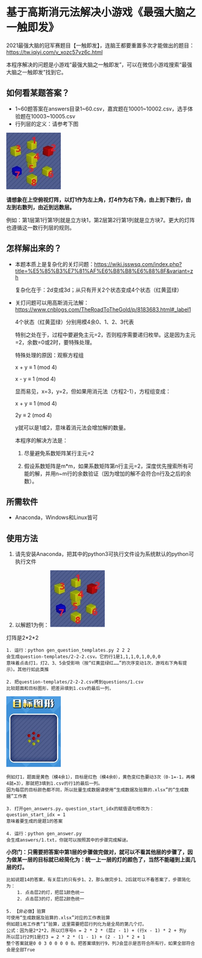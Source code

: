 # 基于高斯消元法解决小游戏《最强大脑之一触即发》
2021最强大脑的冠军赛题目【一触即发】，连脑王都要重置多次才能做出的题目：https://tw.iqiyi.com/v_xozc57vz6c.html

本程序解决的问题是小游戏“最强大脑之一触即发”，可以在微信小游戏搜索“最强大脑之一触即发”找到它。

## 如何看某题答案？
* 1\~60题答案在answers目录1\~60.csv，嘉宾题在10001\~10002.csv，选手体验题在10003\~10005.csv
* 行列层的定义：请参考下图

![avatar](example.jpg)

**请想象在上空俯视灯阵，以灯1作为左上角，灯4作为右下角，由上到下数行，由左到右数列，由近到远数层。**

例如：第1层第1行第1列就是立方块1，第2层第2行第1列就是立方块7。更大的灯阵也遵循这一数行列层的规则。

## 怎样解出来的？
* 本题本质上是复杂化的关灯问题：https://wiki.jsswsq.com/index.php?title=%E5%85%B3%E7%81%AF%E6%B8%B8%E6%88%8F&variant=zh

    复杂化在于：2d变成3d；从只有开关2个状态变成4个状态（红黄蓝绿）

* 关灯问题可以用高斯消元法解：https://www.cnblogs.com/TheRoadToTheGold/p/8183683.html#_label1

    4个状态（红黄蓝绿）分别用模4余0、1、2、3代表
    
    特别之处在于，过程中要避免主元=2，否则程序需要递归枚举。这是因为主元=2，余数=0或2时，要特殊处理。
    
    特殊处理的原因：观察方程组
    
    x + y ≡ 1 (mod 4)
    
    x - y ≡ 1 (mod 4)
    
    显而易见，x=3，y=2，但如果用消元法（方程2-1），方程组变成：
    
    x + y ≡ 1 (mod 4)
    
    2y ≡ 2 (mod 4)
    
    y就可以是1或2，意味着消元法会增加解的数量。
    
    本程序的解决方法是：
    
    1. 尽量避免系数矩阵某行主元=2
    
    2. 假设系数矩阵是m*m，如果系数矩阵第n行主元=2，深度优先搜索所有可能的解，并用n~m行的余数验证（因为增加的解不会符合n行及之后的余数）。

## 所需软件
* Anaconda，Windows和Linux皆可

## 使用方法
1. 请先安装Anaconda，把其中的python3可执行文件设为系统默认的python可执行文件

2. 以解题1为例：
![avatar](example.jpg)

灯阵是2\*2\*2

    1. 运行：python gen_question_templates.py 2 2 2
    会生成question-templates/2-2-2.csv。它的行1是1,1,1,0,1,0,0,0
    意味着点击灯1，灯2、3、5会受影响（按“红黄蓝绿红……”的次序变动1次，游戏右下角有提示）。其他行如此类推

    2. 把question-templates/2-2-2.csv拷到questions/1.csv
    比较题面和目标图形，把差异填到1.csv的最后一列，
![avatar](target.jpg)

    例如灯1，题面是黄色（模4余1），目标是红色（模4余0），黄色变红色要动3次（0-1=-1，再模4就=3），那就把3填到1.csv的行1的最后一列。
    因为每层的目标颜色都不同，所以批量生成数据请使用“生成数据及验算的.xlsx”的“生成数据”工作表

    3. 打开gen_answers.py，question_start_idx的赋值语句修改为：
    question_start_idx = 1
    意味着要生成的是题1的答案

    4. 运行：python gen_answer.py
    会生成answers/1.txt，你就可以按照其中的步骤完成解谜。
    
**小窍门：只需要把答案中第1层的步骤做完做对，就可以不看其他层的步骤了，因为做某一层的目标就已经简化为：统一上一层的灯的颜色了，当然不能碰到上面几层的灯。**
    
    比如说题14的答案，有关层1的只有步1、2，那么做完步1、2后就可以不看答案了，步骤简化为：
        1. 点击层2的灯，把层1颜色统一
        2. 点击层3的灯，把层2颜色统一
    
    5. 【非必做】验算
    可使用“生成数据及验算的.xlsx”对应的工作表验算
    例如题1用工作表“1”验算，这里需要把层行列化为是全局的第几个灯。
    公式：因为是2*2*2，所以灯序号n = 2 * 2 * (层z - 1) + (行x - 1) * 2 + 列y
    所以层1行2列1是灯3 = 2 * 2 * (1 - 1) + (2 - 1) * 2 + 1
    整个答案就是0 0 3 0 0 0 0 0。把答案填到行9，列J会显示是否符合所有行，如果全部符合会是全部True
